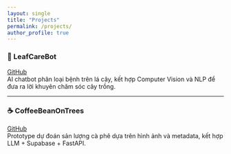 ```yaml
---
layout: single
title: "Projects"
permalink: /projects/
author_profile: true
---
```


### 🧠 LeafCareBot  
[GitHub](https://github.com/tantran1011/LeafCareBot.git)  
AI chatbot phân loại bệnh trên lá cây, kết hợp Computer Vision và NLP để đưa ra lời khuyên chăm sóc cây trồng.

---

### ☕ CoffeeBeanOnTrees  
[GitHub](https://github.com/tantran1011/CoffeeBeanOnTrees.git)  
Prototype dự đoán sản lượng cà phê dựa trên hình ảnh và metadata, kết hợp LLM + Supabase + FastAPI.
